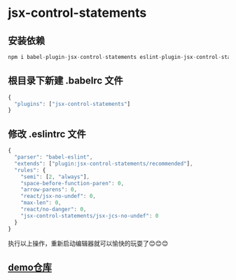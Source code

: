 # jsx-control-statements

## 安装依赖
```javascript
npm i babel-plugin-jsx-control-statements eslint-plugin-jsx-control-statements --save-dev
```
## 根目录下新建 .babelrc 文件
```javascript
{
  "plugins": ["jsx-control-statements"]
}
```
## 修改 .eslintrc 文件
```javascript
{
  "parser": "babel-eslint",
  "extends": ["plugin:jsx-control-statements/recommended"],
  "rules": {
    "semi": [2, "always"],
    "space-before-function-paren": 0,
    "arrow-parens": 0,
    "react/jsx-no-undef": 0,
    "max-len": 0,
    "react/no-danger": 0,
    "jsx-control-statements/jsx-jcs-no-undef": 0
  }
}

```


执行以上操作，重新启动编辑器就可以愉快的玩耍了😊😊😊
## [demo仓库](https://github.com/shihuali5257/jsx-control-statments)

